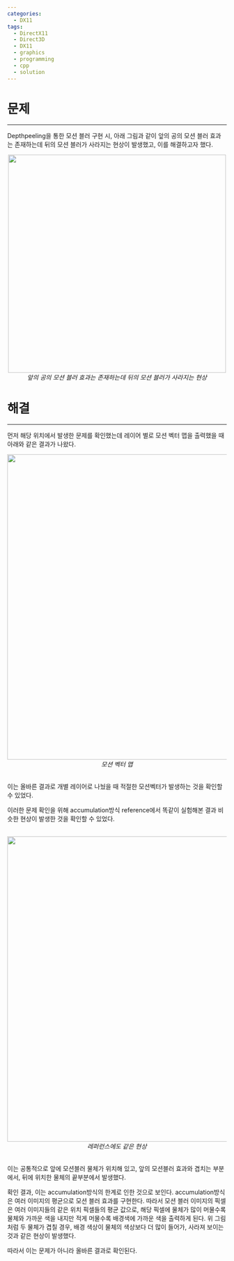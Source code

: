```yaml
---
categories:
  - DX11
tags:
  - DirectX11
  - Direct3D
  - DX11
  - graphics
  - programming
  - cpp
  - solution
---
```

# 문제
___


Depthpeeling을 통한 모션 블러 구현 시, 아래 그림과 같이 앞의 공의 모션 블러 효과는 존재하는데 뒤의 모션 블러가 사라지는 현상이 발생했고, 이를 해결하고자 했다.


<center><img src="https://github.com/limbsoo/limbsoo.github.io/assets/96706760/ed94cb30-57ca-4c35-881b-44e49bf392a1" alt width=500>
<em>앞의 공의 모션 블러 효과는 존재하는데 뒤의 모션 블러가 사라지는 현상</em>
</center>




# 해결
___


먼저 해당 위치에서 발생한 문제를 확인했는데 레이어 별로 모션 벡터 맵을 출력했을 때 아래와 같은 결과가 나왔다.

<center><img src="https://github.com/limbsoo/limbsoo.github.io/assets/96706760/b29942e7-92cc-43a5-aa53-30a3016c61ca" alt width=700>
<em>모션 벡터 맵</em>
</center>

<br>


이는 올바른 결과로 개별 레이어로 나눴을 때 적절한 모션벡터가 발생하는 것을 확인할 수 있었다.

이러한 문제 확인을 위해 accumulation방식 reference에서 똑같이 실험해본 결과 비슷한 현상이 발생한 것을 확인할 수 있었다.

<br>


<center><img src="https://github.com/limbsoo/limbsoo.github.io/assets/96706760/133d7c88-a8a8-4668-86d9-75bd38c9f64b" alt width=700>
<em>레퍼런스에도 같은 현상</em>
</center>


<br>

이는 공통적으로 앞에 모션블러 물체가 위치해 있고, 앞의 모션블러 효과와 겹치는 부분에서, 뒤에 위치한 물체의 끝부분에서 발생했다.

확인 결과, 이는 accumulation방식의 한계로 인한 것으로 보인다. accumulation방식은 여러 이미지의 평균으로 모션 블러 효과를 구현한다. 따라서 모션 블러 이미지의 픽셀은 여러 이미지들의 같은 위치 픽셀들의 평균 값으로, 해당 픽셀에 물체가 많이 머물수록 물체와 가까운 색을 내지만 적게 머물수록 배경색에 가까운 색을 출력하게 된다. 위 그림처럼 두 물체가 겹칠 경우, 배경 색상이 물체의 색상보다 더 많이 들어가, 사라져 보이는 것과 같은 현상이 발생했다.
 

따라서 이는 문제가 아니라 올바른 결과로 확인된다.























